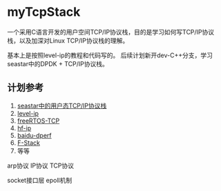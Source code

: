 # myTcpStack
一个采用C语言开发的用户空间TCP/IP协议栈，目的是学习如何写TCP/IP协议栈，以及加深对Linux TCP/IP协议栈的理解。

基本上是按照level-ip的教程和代码写的。
后续计划新开dev-C++分支，学习seastar中的DPDK + TCP/IP协议栈。
## 计划参考
1. [seastar中的用户态TCP/IP协议栈](https://github.com/scylladb/seastar)
2. [level-ip](https://github.com/saminiir/level-ip)
3. [freeRTOS-TCP](https://github.com/FreeRTOS/FreeRTOS-Plus-TCP)
4. [hf-ip](https://github.com/The-Dire/hf-ip)
4. [baidu-dperf](https://github.com/baidu/dperf/tree/main)
4. [F-Stack](https://github.com/F-Stack/f-stack)
5. 等等


arp协议
IP协议
TCP协议

socket接口层
epoll机制